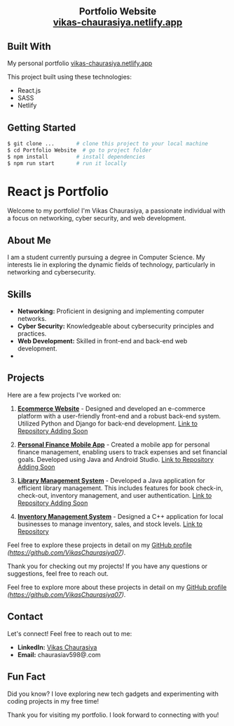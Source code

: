 <h2 align="center">
  Portfolio Website<br/>
  <a href="https://vikas-chaurasiya.netlify.app" target="_blank">vikas-chaurasiya.netlify.app</a>
</h2>



## Built With

My personal portfolio <a href="https://vikas-ch.netlify.app" target="_blank">vikas-chaurasiya.netlify.app</a> <br/>

This project built using these technologies:
- React.js
- SASS
- Netlify

## Getting Started

```bash
$ git clone ...       # clone this project to your local machine
$ cd Portfolio Website  # go to project folder
$ npm install         # install dependencies
$ npm run start       # run it locally
```
# React js Portfolio

Welcome to my portfolio! I'm Vikas Chaurasiya, a passionate individual with a focus on networking, cyber security, and web development.

## About Me

I am a student currently pursuing a degree in Computer Science. My interests lie in exploring the dynamic fields of technology, particularly in networking and cybersecurity.

## Skills

- **Networking:** Proficient in designing and implementing computer networks.
- **Cyber Security:** Knowledgeable about cybersecurity principles and practices.
- **Web Development:** Skilled in front-end and back-end web development.
- 
## Projects

Here are a few projects I've worked on:

1. **[Ecommerce Website](#)** - Designed and developed an e-commerce platform with a user-friendly front-end and a robust back-end system. Utilized Python and Django for back-end development. [Link to Repository Adding Soon](#)

2. **[Personal Finance Mobile App](#)** - Created a mobile app for personal finance management, enabling users to track expenses and set financial goals. Developed using Java and Android Studio. [Link to Repository Adding Soon](#)

3. **[Library Management System](#)** - Developed a Java application for efficient library management. This includes features for book check-in, check-out, inventory management, and user authentication. [Link to Repository Adding Soon](#)

4. **[Inventory Management System](#)** - Designed a C++ application for local businesses to manage inventory, sales, and stock levels. [Link to Repository](#)

Feel free to explore these projects in detail on my [GitHub profile](#) *(https://github.com/VikasChaurasiya07)*.

Thank you for checking out my projects! If you have any questions or suggestions, feel free to reach out.


Feel free to explore more about these projects in detail on my [GitHub profile](#) *(https://github.com/VikasChaurasiya07)*.

## Contact

Let's connect! Feel free to reach out to me:

- **LinkedIn:** [Vikas Chaurasiya](https://www.linkedin.com/in/vikas-chaurasiya-vikas/)
- **Email:** chaurasiav598@.com

## Fun Fact

Did you know? I love exploring new tech gadgets and experimenting with coding projects in my free time!

Thank you for visiting my portfolio. I look forward to connecting with you!

